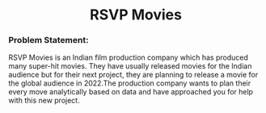 <h1 align="center">RSVP Movies</h1>

<h3> Problem Statement: </h3>

RSVP Movies is an Indian film production company which has produced many super-hit movies. They have usually released movies for the Indian audience but for their next project, they are planning to release a movie for the global audience in 2022.The production company wants to plan their every move analytically based on data and have approached you for help with this new project. 

